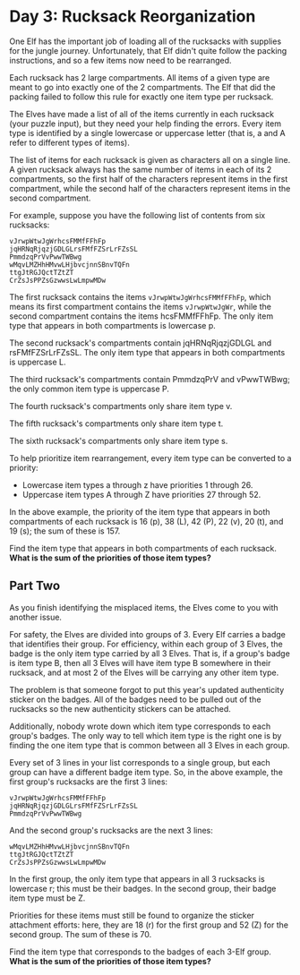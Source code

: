 # Day 3: Rucksack Reorganization
One Elf has the important job of loading all of the rucksacks with supplies for the jungle journey. Unfortunately, that 
Elf didn't quite follow the packing instructions, and so a few items now need to be rearranged.

Each rucksack has 2 large compartments. All items of a given type are meant to go into exactly one of the 2 compartments. The Elf that did the packing failed to follow this rule for exactly one item type per rucksack.

The Elves have made a list of all of the items currently in each rucksack (your puzzle input), but they need your help finding the errors. Every item type is identified by a single lowercase or uppercase letter (that is, a and A refer to different types of items).

The list of items for each rucksack is given as characters all on a single line. A given rucksack always has the same number of items in each of its 2 compartments, so the first half of the characters represent items in the first compartment, while the second half of the characters represent items in the second compartment.

For example, suppose you have the following list of contents from six rucksacks:

```
vJrwpWtwJgWrhcsFMMfFFhFp
jqHRNqRjqzjGDLGLrsFMfFZSrLrFZsSL
PmmdzqPrVvPwwTWBwg
wMqvLMZHhHMvwLHjbvcjnnSBnvTQFn
ttgJtRGJQctTZtZT
CrZsJsPPZsGzwwsLwLmpwMDw
```
The first rucksack contains the items `vJrwpWtwJgWrhcsFMMfFFhFp`, which means its first compartment contains the items 
`vJrwpWtwJgWr`, while the second compartment contains the items hcsFMMfFFhFp. The only item type that appears in both 
compartments is lowercase p.

The second rucksack's compartments contain jqHRNqRjqzjGDLGL and rsFMfFZSrLrFZsSL. The only item type that appears in 
both compartments is uppercase L.

The third rucksack's compartments contain PmmdzqPrV and vPwwTWBwg; the only common item type is uppercase P.

The fourth rucksack's compartments only share item type v.

The fifth rucksack's compartments only share item type t.

The sixth rucksack's compartments only share item type s.

To help prioritize item rearrangement, every item type can be converted to a priority:
- Lowercase item types a through z have priorities 1 through 26.
- Uppercase item types A through Z have priorities 27 through 52. 

In the above example, the priority of the item type that appears in both compartments of each rucksack is 16 (p), 
38 (L), 42 (P), 22 (v), 20 (t), and 19 (s); the sum of these is 157.

Find the item type that appears in both compartments of each rucksack. **What is the sum of the priorities of those 
item types?**

## Part Two
As you finish identifying the misplaced items, the Elves come to you with another issue.

For safety, the Elves are divided into groups of 3. Every Elf carries a badge that identifies their group. For 
efficiency, within each group of 3 Elves, the badge is the only item type carried by all 3 Elves. That is, if a group's badge is item type B, then all 3 Elves will have item type B somewhere in their rucksack, and at most 2 of the Elves will be carrying any other item type.

The problem is that someone forgot to put this year's updated authenticity sticker on the badges. All of the badges 
need to be pulled out of the rucksacks so the new authenticity stickers can be attached.

Additionally, nobody wrote down which item type corresponds to each group's badges. The only way to tell which item 
type is the right one is by finding the one item type that is common between all 3 Elves in each group.

Every set of 3 lines in your list corresponds to a single group, but each group can have a different badge item 
type. So, in the above example, the first group's rucksacks are the first 3 lines:

```
vJrwpWtwJgWrhcsFMMfFFhFp
jqHRNqRjqzjGDLGLrsFMfFZSrLrFZsSL
PmmdzqPrVvPwwTWBwg
```
And the second group's rucksacks are the next 3 lines:
```
wMqvLMZHhHMvwLHjbvcjnnSBnvTQFn
ttgJtRGJQctTZtZT
CrZsJsPPZsGzwwsLwLmpwMDw
```
In the first group, the only item type that appears in all 3 rucksacks is lowercase r; this must be their badges. 
In the second group, their badge item type must be Z.

Priorities for these items must still be found to organize the sticker attachment efforts: here, they are 18 (r) for 
the first group and 52 (Z) for the second group. The sum of these is 70.

Find the item type that corresponds to the badges of each 3-Elf group. **What is the sum of the priorities of those 
item types?**
